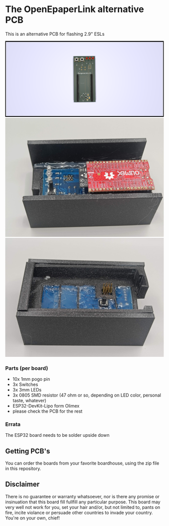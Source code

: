 # The OpenEpaperLink alternative PCB #

This is an alternative PCB for flashing 2.9" ESLs

<img width="600" alt="pcb" src="pcb.png">

<img width="600" alt="bot" src="jig_bot.jpg">

<img width="600" alt="top" src="jig_top.jpg">

### Parts (per board) ###
* 10x 1mm pogo pin 
* 3x Switches
* 3x 3mm LEDs
* 3x 0805 SMD resistor (47 ohm or so, depending on LED color, personal taste, whatever)
* ESP32-DevKit-Lipo form Olimex
* please check the PCB for the rest

### Errata ###
The ESP32 board needs to be solder upside down

## Getting PCB's ##
You can order the boards from your favorite boardhouse, using the zip file in this repository. 

## Disclaimer ##
There is no guarantee or warranty whatsoever, nor is there any promise or insinuation that this board fill fullfill any particular purpose. This board may very well not work for you, set your hair and/or, but not limited to, pants on fire, incite violance or persuade other countries to invade your country. You're on your own, chief!

